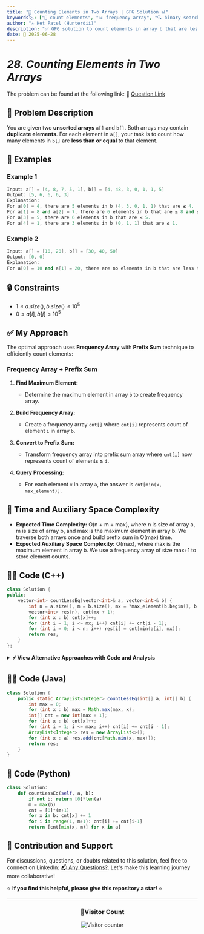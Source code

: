 ```yaml
---
title: "🔢 Counting Elements in Two Arrays | GFG Solution 📊"
keywords🏷️: ["🔢 count elements", "📊 frequency array", "🔍 binary search", "📈 prefix sum", "📘 GFG", "🏁 competitive programming", "📚 DSA"]
author: "✍️ Het Patel (Hunterdii)"
description: "✅ GFG solution to count elements in array b that are less than or equal to each element in array a using frequency array and prefix sum technique. 🚀"
date: 📅 2025-06-28
---
```


# *28. Counting Elements in Two Arrays*

The problem can be found at the following link: 🔗 [Question Link](https://www.geeksforgeeks.org/problems/counting-elements-in-two-arrays/1)

## **🧩 Problem Description**

You are given two **unsorted arrays** `a[]` and `b[]`. Both arrays may contain **duplicate elements**. For each element in `a[]`, your task is to count how many elements in `b[]` are **less than or equal** to that element.

## **📘 Examples**

### Example 1

```cpp
Input: a[] = [4, 8, 7, 5, 1], b[] = [4, 48, 3, 0, 1, 1, 5]
Output: [5, 6, 6, 6, 3]
Explanation: 
For a[0] = 4, there are 5 elements in b (4, 3, 0, 1, 1) that are ≤ 4.
For a[1] = 8 and a[2] = 7, there are 6 elements in b that are ≤ 8 and ≤ 7.
For a[3] = 5, there are 6 elements in b that are ≤ 5.
For a[4] = 1, there are 3 elements in b (0, 1, 1) that are ≤ 1.
```

### Example 2

```cpp
Input: a[] = [10, 20], b[] = [30, 40, 50]
Output: [0, 0]
Explanation: 
For a[0] = 10 and a[1] = 20, there are no elements in b that are less than or equal to 10 or 20. Hence, the output is [0, 0].
```

## **🔒 Constraints**

* $1 \le a.size(), b.size() \le 10^5$
* $0 \le a[i], b[j] \le 10^5$

## **✅ My Approach**

The optimal approach uses **Frequency Array** with **Prefix Sum** technique to efficiently count elements:

### **Frequency Array + Prefix Sum**

1. **Find Maximum Element:**
   * Determine the maximum element in array `b` to create frequency array.

2. **Build Frequency Array:**
   * Create a frequency array `cnt[]` where `cnt[i]` represents count of element `i` in array `b`.

3. **Convert to Prefix Sum:**
   * Transform frequency array into prefix sum array where `cnt[i]` now represents count of elements ≤ `i`.

4. **Query Processing:**
   * For each element `x` in array `a`, the answer is `cnt[min(x, max_element)]`.

## 📝 Time and Auxiliary Space Complexity

* **Expected Time Complexity:** O(n + m + max), where n is size of array a, m is size of array b, and max is the maximum element in array b. We traverse both arrays once and build prefix sum in O(max) time.
* **Expected Auxiliary Space Complexity:** O(max), where max is the maximum element in array b. We use a frequency array of size max+1 to store element counts.

## **🧑‍💻 Code (C++)**

```cpp
class Solution {
public:
    vector<int> countLessEq(vector<int>& a, vector<int>& b) {
        int n = a.size(), m = b.size(), mx = *max_element(b.begin(), b.end());
        vector<int> res(n), cnt(mx + 1);
        for (int x : b) cnt[x]++;
        for (int i = 1; i <= mx; i++) cnt[i] += cnt[i - 1];
        for (int i = 0; i < n; i++) res[i] = cnt[min(a[i], mx)];
        return res;
    }
};
```

<details>
<summary><b>⚡ View Alternative Approaches with Code and Analysis</b></summary>

## 📊 **2️⃣ Sorting + Binary Search Approach**

### 💡 Algorithm Steps:

1. Sort array `b` to enable binary search.
2. For each element in `a`, use upper_bound to find count of elements ≤ current element.
3. Return the distance from begin to upper_bound iterator.

```cpp
class Solution {
public:
    vector<int> countLessEq(vector<int>& a, vector<int>& b) {
        vector<int> res(a.size());
        sort(b.begin(), b.end());
        for (int i = 0; i < a.size(); i++) {
            res[i] = upper_bound(b.begin(), b.end(), a[i]) - b.begin();
        }
        return res;
    }
};
```

### 📝 **Complexity Analysis:**

* **Time:** ⏱️ O(m log m + n log m)
* **Auxiliary Space:** 💾 O(1) - Excluding output array

### ✅ **Why This Approach?**

* Simple implementation using STL functions.
* Memory efficient for large maximum values.

## 📊 **3️⃣ HashMap + Prefix Sum Approach**

### 💡 Algorithm Steps:

1. Count frequency of each unique element in `b` using HashMap.
2. Sort unique elements and build cumulative prefix sum.
3. For each element in `a`, use binary search on sorted unique elements.

```cpp
class Solution {
public:
    vector<int> countLessEq(vector<int>& a, vector<int>& b) {
        vector<int> res(a.size());
        map<int, int> freq;
        for (int x : b) freq[x]++;
        vector<pair<int, int>> sorted_freq;
        for (auto& p : freq) sorted_freq.push_back(p);
        for (int i = 1; i < sorted_freq.size(); i++) {
            sorted_freq[i].second += sorted_freq[i-1].second;
        }
        for (int i = 0; i < a.size(); i++) {
            auto it = upper_bound(sorted_freq.begin(), sorted_freq.end(), 
                                make_pair(a[i], INT_MAX));
            res[i] = (it == sorted_freq.begin()) ? 0 : prev(it)->second;
        }
        return res;
    }
};
```

### 📝 **Complexity Analysis:**

* **Time:** ⏱️ O(m log m + n log m)
* **Auxiliary Space:** 💾 O(unique elements in b)

### ✅ **Why This Approach?**

* Efficient for sparse data with many unique values.
* Handles extremely large element ranges gracefully.

## 🆚 **🔍 Comparison of Approaches**

| 🚀 **Approach**                    | ⏱️ **Time Complexity** | 💾 **Space Complexity** | ✅ **Pros**                        | ⚠️ **Cons**                           |
| ---------------------------------- | ---------------------- | ----------------------- | --------------------------------- | ------------------------------------- |
| ✅ **Frequency Array**            | 🟢 O(n + m + max)      | 🟡 O(max)               | ⚡ Fastest for small max values   | 💾 Space depends on max element      |
| 🔍 **Binary Search**              | 🟡 O(m log m + n log m)| 🟢 O(1)                 | 🔧 Memory efficient               | ⏱️ Slower for large arrays           |
| 🔢 **HashMap + Prefix Sum**       | 🟡 O(m log m + n log m)| 🟢 O(unique)            | 🚀 Handles sparse data well      | 🧮 Complex implementation            |

### 🏆 **Best Choice Recommendation**

| 🎯 **Scenario**                                | 🎖️ **Recommended Approach** | 🔥 **Rating** |
| ---------------------------------------------- | ---------------------------- | ------------- |
| ⚡ Small range (0 ≤ elements ≤ 10⁶)             | 🥇 **Frequency Array**       | ★★★★★         |
| 🔍 High max value, low memory usage required   | 🥈 **Binary Search**         | ★★★★☆         |
| 📊 Sparse distribution with many unique values | 🥉 **HashMap + Prefix Sum**  | ★★★☆☆         |

</details>

## **🧑‍💻 Code (Java)**

```java
class Solution {
    public static ArrayList<Integer> countLessEq(int[] a, int[] b) {
        int max = 0;
        for (int x : b) max = Math.max(max, x);
        int[] cnt = new int[max + 1];
        for (int x : b) cnt[x]++;
        for (int i = 1; i <= max; i++) cnt[i] += cnt[i - 1];
        ArrayList<Integer> res = new ArrayList<>();
        for (int x : a) res.add(cnt[Math.min(x, max)]);
        return res;
    }
}
```

## **🐍 Code (Python)**

```python
class Solution:
    def countLessEq(self, a, b):
        if not b: return [0]*len(a)
        m = max(b)
        cnt = [0]*(m+1)
        for x in b: cnt[x] += 1
        for i in range(1, m+1): cnt[i] += cnt[i-1]
        return [cnt[min(x, m)] for x in a]
```

## 🧠 Contribution and Support

For discussions, questions, or doubts related to this solution, feel free to connect on LinkedIn: [📬 Any Questions?](https://www.linkedin.com/in/patel-hetkumar-sandipbhai-8b110525a/). Let's make this learning journey more collaborative!

⭐ **If you find this helpful, please give this repository a star!** ⭐

---

<div align="center">
  <h3><b>📍Visitor Count</b></h3>
</div>

<p align="center">
  <img src="https://profile-counter.glitch.me/Hunterdii/count.svg" alt="Visitor counter" />
</p>

